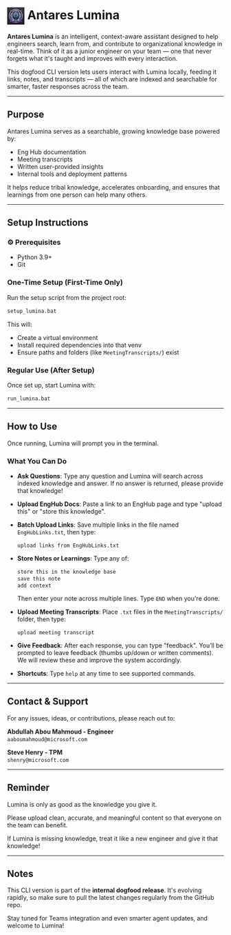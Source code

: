 <h1>
  <img src="lumina-logo.png" alt="Antares Lumina Logo" width="40" style="vertical-align: middle;"/>
  Antares Lumina
</h1>

**Antares Lumina** is an intelligent, context-aware assistant designed to help engineers search, learn from, and contribute to organizational knowledge in real-time. Think of it as a junior engineer on your team — one that never forgets what it's taught and improves with every interaction.

This dogfood CLI version lets users interact with Lumina locally, feeding it links, notes, and transcripts — all of which are indexed and searchable for smarter, faster responses across the team.

---

## Purpose

Antares Lumina serves as a searchable, growing knowledge base powered by:

- Eng Hub documentation
- Meeting transcripts
- Written user-provided insights
- Internal tools and deployment patterns

It helps reduce tribal knowledge, accelerates onboarding, and ensures that learnings from one person can help many others.

---

## Setup Instructions

### ⚙ Prerequisites

- Python 3.9+
- Git

### One-Time Setup (First-Time Only)

Run the setup script from the project root:

```bash
setup_lumina.bat
```

This will:
- Create a virtual environment
- Install required dependencies into that venv
- Ensure paths and folders (like `MeetingTranscripts/`) exist

### Regular Use (After Setup)

Once set up, start Lumina with:

```bash
run_lumina.bat
```

---

## How to Use

Once running, Lumina will prompt you in the terminal.

### What You Can Do

- **Ask Questions**: Type any question and Lumina will search across indexed knowledge and answer. If no answer is returned, please provide that knowledge!
- **Upload EngHub Docs**: Paste a link to an EngHub page and type "upload this" or "store this knowledge".
- **Batch Upload Links**: Save multiple links in the file named `EngHubLinks.txt`, then type:
  ```
  upload links from EngHubLinks.txt
  ```
- **Store Notes or Learnings**: Type any of:
  ```
  store this in the knowledge base
  save this note
  add context
  ```
  Then enter your note across multiple lines. Type `END` when you're done.

- **Upload Meeting Transcripts**: Place `.txt` files in the `MeetingTranscripts/` folder, then type:
  ```
  upload meeting transcript
  ```

- **Give Feedback**: After each response, you can type "feedback". You’ll be prompted to leave feedback (thumbs up/down or written comments). We will review these and improve the system accordingly.

- **Shortcuts**: Type `help` at any time to see supported commands.

---

## Contact & Support

For any issues, ideas, or contributions, please reach out to:

**Abdullah Abou Mahmoud - Engineer**  
`aaboumahmoud@microsoft.com`

**Steve Henry - TPM**  
`shenry@microsoft.com`

---

## Reminder

Lumina is only as good as the knowledge you give it.

Please upload clean, accurate, and meaningful content so that everyone on the team can benefit.

If Lumina is missing knowledge, treat it like a new engineer and give it that knowledge!

---

## Notes

This CLI version is part of the **internal dogfood release**. It's evolving rapidly, so make sure to pull the latest changes regularly from the GitHub repo.

Stay tuned for Teams integration and even smarter agent updates, and welcome to Lumina!
